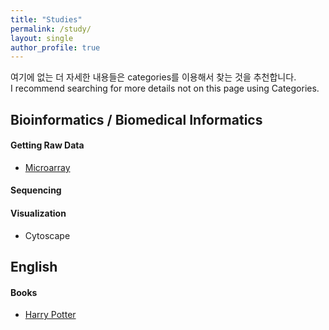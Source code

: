 ```yaml
---
title: "Studies"
permalink: /study/
layout: single
author_profile: true
---
```


여기에 없는 더 자세한 내용들은 categories를 이용해서 찾는 것을 추천합니다.  
I recommend searching for more details not on this page using Categories.  
  
## Bioinformatics / Biomedical Informatics
#### Getting Raw Data
* [Microarray](https://sunahy1011.github.io/bi%20&%20bmi/microarray/What-is-Microarray/)  

#### Sequencing


#### Visualization
* Cytoscape


## English
#### Books
* [Harry Potter]()

